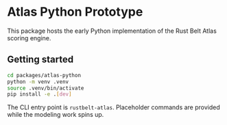 # Atlas Python Prototype

This package hosts the early Python implementation of the Rust Belt Atlas scoring engine.

## Getting started

```bash
cd packages/atlas-python
python -m venv .venv
source .venv/bin/activate
pip install -e .[dev]
```

The CLI entry point is `rustbelt-atlas`. Placeholder commands are provided while the
modeling work spins up.
